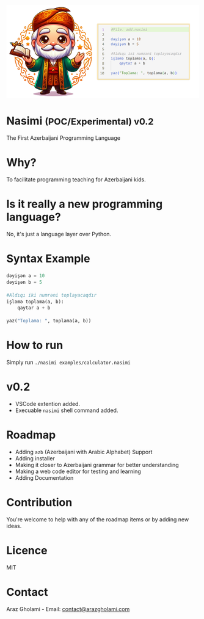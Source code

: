<p align="center">
  <img src="nasimi.png" alt="Nasimi">
<h1>Nasimi <small>(POC/Experimental) v0.2</small></h1>
    The First Azerbaijani Programming Language
</p>

# Why?
To facilitate programming teaching for Azerbaijani kids.

# Is it really a new programming language?
No, it's just a language layer over Python.

# Syntax Example
```python
dəyişən a = 10
dəyişən b = 5

#Aldıqı iki numrəni toplayacaqdır
işləmə toplama(a, b):
	qaytar a + b

yaz("Toplama: ", toplama(a, b))
```

# How to run
Simply run `./nasimi examples/calculator.nasimi`

# v0.2
- VSCode extention added.
- Execuable `nasimi` shell command added.

# Roadmap
- Adding `azb` (Azerbaijani with Arabic Alphabet) Support
- Adding installer
- Making it closer to Azerbaijani grammar for better understanding
- Making a web code editor for testing and learning
- Adding Documentation

# Contribution
You're welcome to help with any of the roadmap items or by adding new ideas.

# Licence
MIT

# Contact 
Araz Gholami - Email: contact@arazgholami.com
